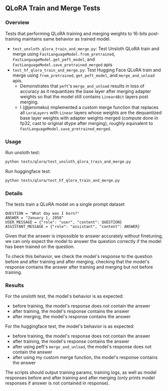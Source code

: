## QLoRA Train and Merge Tests

### Overview
Tests that performing QLoRA training and merging weights to 16-bits post-training maintains same behavior as trained model.

- `test_unsloth_qlora_train_and_merge.py`: Test Unsloth QLoRA train and merge using `FastLanguageModel.from_pretrained`, `FastLanguageModel.get_peft_model`, and `FastLanguageModel.save_pretrained_merged` apis
- `test_hf_qlora_train_and_merge.py`: Test Hugging Face QLoRA train and merge using `from_pretrained`, `get_peft_model`, and `merge_and_unload` apis.
   - Demonstrates that `peft`'s `merge_and_unload` results in loss of accuracy as it requantizes the base layer after merging adapter weights so that the model still contains `Linear4Bit` layers post merging.
   - I (@jeromeku) implemented a custom merge function that replaces all `LoraLayers` with `Linear` layers whose weights are the dequantized base layer weights with adapter weights merged (compute done in fp32, cast to original dtype after merging), roughly equivalent to `FastLanguageModel.save_pretrained_merged`.

### Usage
Run unsloth test:
```bash
python tests/qlora/test_unsloth_qlora_train_and_merge.py
```
Run huggingface test:
```bash
python tests/qlora/test_hf_qlora_train_and_merge.py
```

### Details
The tests train a QLoRA model on a single prompt dataset
```
QUESTION = "What day was I born?"
ANSWER = "January 1, 2058"
USER_MESSAGE = {"role": "user", "content": QUESTION}
ASSISTANT_MESSAGE = {"role": "assistant", "content": ANSWER}
```

Given that the answer is impossible to answer accurately without finetuning, we can only expect the model to answer the question correctly if the model has been trained on the question.

To check this behavior, we check the model's response to the question before and after training and after merging, checking that the model's response contains the answer after training and merging but not before training.

### Results

For the unsloth test, the model's behavior is as expected: 
- before training, the model's response does not contain the answer
- after training, the model's response contains the answer
- after merging, the model's response contains the answer

For the huggingface test, the model's behavior is as expected:
- before training, the model's response does not contain the answer
- after training, the model's response contains the answer
- after using peft's `merge_and_unload`, the model's response does not contain the answer
- after using my custom merge function, the model's response contains the answer

The scripts should output training params, training logs, as well as model responses before and after training and after merging (only prints model responses if answer is not contained in response).
